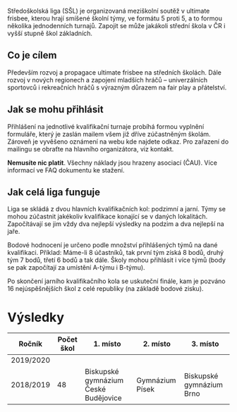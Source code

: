 Středoškolská liga (SŠL) je organizovaná meziškolní soutěž v ultimate frisbee, kterou hrají smíšené školní týmy, ve formátu 5 proti 5, a to formou několika jednodenních turnajů. Zapojit se může jakákoli střední škola v ČR i vyšší stupně škol základních.
 
## Co je cílem

Především rozvoj a propagace ultimate frisbee na středních školách. Dále rozvoj v nových regionech a zapojení mladších hráčů –⁠ univerzálních sportovců i rekreačních hráčů s výrazným důrazem na fair play a přátelství.
 
## Jak se mohu přihlásit

Přihlášení na jednotlivé kvalifikační turnaje probíhá formou vyplnění formuláře, který je zaslán mailem všem již dříve zúčastněným školám. Zároveň je vyvěšeno oznámení na webu kde najdete odkaz. Pro zařazení do mailingu se obraťte na hlavního organizátora, viz kontakt.

**Nemusíte nic platit**. Všechny náklady jsou hrazeny asociací (ČAU). Více informací ve FAQ dokumentu ke stažení.
 
## Jak celá liga funguje

Liga se skládá z dvou hlavních kvalifikačních kol: podzimní a jarní. Týmy se mohou zúčastnit jakékoliv kvalifikace konající se v daných lokalitách. Započítávají se jim vždy dva nejlepší výsledky na podzim a dva nejlepší na jaře.

Bodové hodnocení je určeno podle množství přihlášených týmů na dané kvalifikaci. Příklad: Máme-li 8 účastníků, tak první tým získá 8 bodů, druhý tým 7 bodů, třetí 6 bodů a tak dále. Školy mohou přihlásit i více týmů (body se pak započítají za umístění A-týmu i B-týmu).

Po skončení jarního kvalifikačního kola se uskuteční finále, kam je pozváno 16 nejúspěšnějších škol z celé republiky (na základě bodové zisku).

# Výsledky

| Ročník    | Počet škol | 1. místo                             | 2. místo        | 3. místo                 |
| --------- | ---------- | ------------------------------------ | --------------- | ------------------------ |
| 2019/2020 |            |                                      |                 |                          |
| 2018/2019 | 48         | Biskupské gymnázium České Budějovice | Gymnázium Písek | Biskupské gymnázium Brno |
